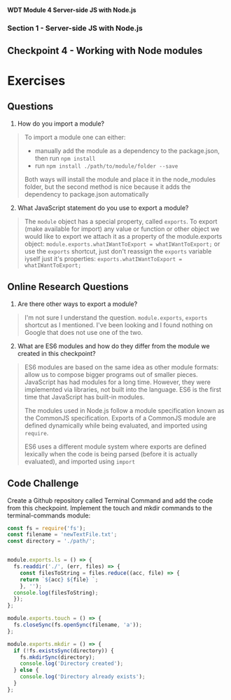 #### WDT Module 4 Server-side JS with Node.js
### Section 1 - Server-side JS with Node.js
## Checkpoint 4 - Working with Node modules

# Exercises
## Questions

1. How do you import a module?
> To import a module one can either:
> - manually add the module as a dependency to the package.json, then run `npm install`
> - run `npm install ./path/to/module/folder --save`
>
> Both ways will install the module and place it in the node_modules folder, but the second method is nice because it adds the dependency to package.json automatically

2. What JavaScript statement do you use to export a module?
> The `module` object has a special property, called `exports`. To export (make available for import) any value or function or other object we would like to export we attach it as a property of the module.exports object:
`module.exports.whatIWantToExport = whatIWantToExport;`
or use the `exports` shortcut, just don't reassign the `exports` variable iyself just it's properties:
`exports.whatIWantToExport = whatIWantToExport;`

## Online Research Questions

1. Are there other ways to export a module?
> I'm not sure I understand the question. `module.exports`, `exports` shortcut as I mentioned.  I've been looking and I found nothing on Google that does not use one of the two.

2. What are ES6 modules and how do they differ from the module we created in this checkpoint?
> ES6 modules are based on the same idea as other module formats: allow us to compose bigger programs out of smaller pieces. JavaScript has had modules for a long time. However, they were implemented via libraries, not built into the language. ES6 is the first time that JavaScript has built-in modules.
>
> The modules used in Node.js follow a module specification known as the CommonJS specification. Exports of a CommonJS module are defined dynamically while being evaluated, and imported using `require`.
>
> ES6 uses a different module system where exports are defined lexically when the code is being parsed (before it is actually evaluated), and imported using `import`

## Code Challenge
Create a Github repository called Terminal Command and add the code from this checkpoint. Implement the touch and mkdir commands to the terminal-commands module:
```javascript
const fs = require('fs');
const filename = 'newTextFile.txt';
const directory = './path/';


module.exports.ls = () => {
  fs.readdir('./', (err, files) => {
    const filesToString = files.reduce((acc, file) => {
    return `${acc} ${file} `;
    }, '');
  console.log(filesToString);
  });
};

module.exports.touch = () => {
  fs.closeSync(fs.openSync(filename, 'a'));
};

module.exports.mkdir = () => {
  if (!fs.existsSync(directory)) {
    fs.mkdirSync(directory);
    console.log('Directory created');
  } else {
    console.log('Directory already exists');
  }
};
```
